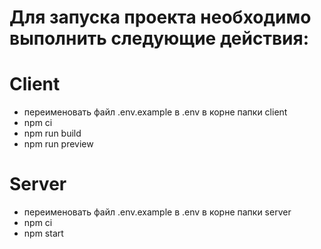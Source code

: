 # Для запуска проекта необходимо выполнить следующие действия:

# Client
 - переименовать файл .env.example в .env в корне папки client
 - npm ci
 - npm run build
 - npm run preview

# Server
 - переименовать файл .env.example в .env в корне папки server
 - npm ci
 - npm start